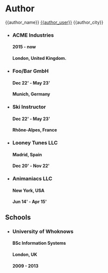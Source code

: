 # Author 

{{author_name}}
[{{author_user}}][author-url]
{{author_city}}

- ### ACME Industries
  #### 2015 - now  
  #### London, United Kingdom. 

- ### Foo/Bar GmbH
  #### Dec 22' - May 23'
  #### Munich, Germany

- ### Ski Instructor
  #### Dec 22' - May 23'
  #### Rhône-Alpes, France

- ### Looney Tunes LLC
  #### Madrid, Spain
  #### Dec 20' - Nov 22'

- ### Animaniacs LLC
  #### New York, USA  
  #### Jun 14' - Apr 15'

## Schools

- ### University of Whoknows  
  #### BSc Information Systems
  #### London, UK  
  #### 2009 - 2013

[author-url]: https://github.com/{{author_user}}
